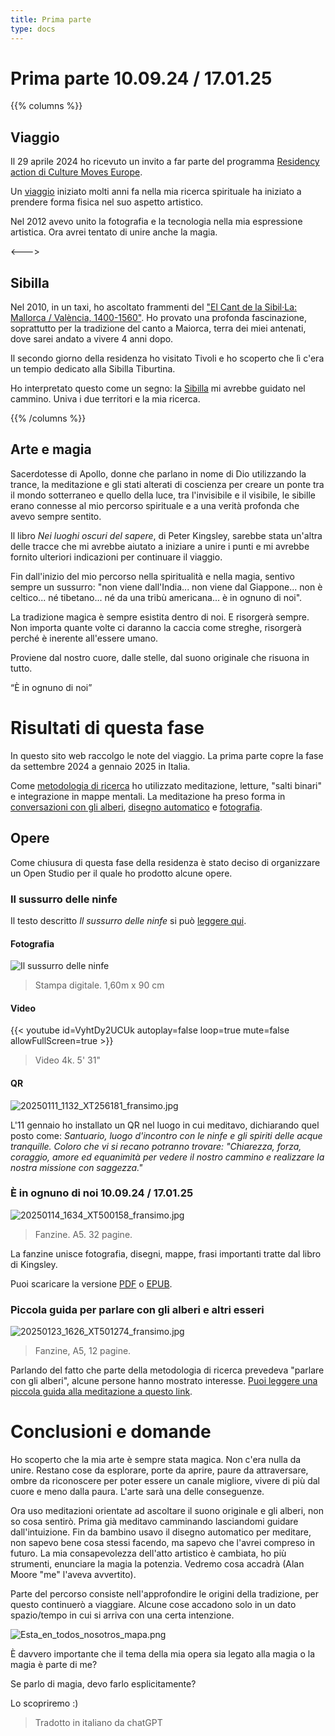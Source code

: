 ```yaml
---
title: Prima parte
type: docs
---
```


# Prima parte 10.09.24 / 17.01.25

{{% columns %}}

## Viaggio

Il 29 aprile 2024 ho ricevuto un invito a far parte del
programma [Residency action di Culture Moves Europe](https://culture.ec.europa.eu/creative-europe/creative-europe-culture-strand/culture-moves-europe).

Un [viaggio](/docs/journey) iniziato molti anni fa nella mia ricerca spirituale ha iniziato a prendere forma fisica nel
suo aspetto artistico.

Nel 2012 avevo unito la fotografia e la tecnologia nella mia espressione artistica. Ora avrei tentato di unire anche la
magia.

<--->

## Sibilla

Nel 2010, in un taxi, ho ascoltato frammenti del
["El Cant de la Sibil·La: Mallorca / València, 1400-1560"](https://open.spotify.com/album/225ndLEKqu767DbpRzKsia?si=2gp0nXf-SCKSPgQCK-rHNw).
Ho provato una profonda fascinazione, soprattutto per la tradizione del canto a Maiorca, terra dei miei antenati, dove
sarei andato a vivere 4 anni dopo.

Il secondo giorno della residenza ho visitato Tivoli e ho scoperto che lì c'era un tempio dedicato alla Sibilla
Tiburtina.

Ho interpretato questo come un segno: la [Sibilla](/docs/sibyl) mi avrebbe guidato nel cammino. Univa i due territori e
la mia ricerca.

{{% /columns %}}

## Arte e magia

Sacerdotesse di Apollo, donne che parlano in nome di Dio utilizzando la trance, la meditazione e gli stati alterati di
coscienza per creare un ponte tra il mondo sotterraneo e quello della luce, tra l'invisibile e il visibile, le sibille
erano connesse al mio percorso spirituale e a una verità profonda che avevo sempre sentito.

Il libro _Nei luoghi oscuri del sapere_, di Peter Kingsley, sarebbe stata un'altra delle tracce che mi avrebbe aiutato a
iniziare a unire i punti e mi avrebbe fornito ulteriori indicazioni per continuare il viaggio.

Fin dall'inizio del mio percorso nella spiritualità e nella magia, sentivo sempre un sussurro: "non viene dall'India...
non viene dal Giappone... non è celtico... né tibetano... né da una tribù americana... è in ognuno di noi".

La tradizione magica è sempre esistita dentro di noi. E risorgerà sempre. Non importa quante volte ci daranno la caccia
come streghe, risorgerà perché è inerente all'essere umano.

Proviene dal nostro cuore, dalle stelle, dal suono originale che risuona in tutto.

“È in ognuno di noi”

# Risultati di questa fase

In questo sito web raccolgo le note del viaggio. La prima parte copre la fase da settembre 2024 a gennaio 2025 in
Italia.

Come [metodologia di ricerca](/docs/first-part/methodology) ho utilizzato meditazione, letture, "salti binari" e integrazione in
mappe mentali.
La meditazione ha preso forma
in [conversazioni con gli alberi](/docs/first-part/talking_with_the_trees), [disegno automatico](/docs/first-part/drawing)
e [fotografia](/docs/photography).

## Opere

Come chiusura di questa fase della residenza è stato deciso di organizzare un Open Studio per il quale ho prodotto
alcune opere.

### Il sussurro delle ninfe 

Il testo descritto _Il sussurro delle ninfe_ si può [leggere qui](/docs/first-part/sanctuary). 

#### Fotografia

![Il sussurro delle ninfe](/images/X1V45282-Enhanced-SR.jpg)


> Stampa digitale. 1,60m x 90 cm


#### Video

{{< youtube id=VyhtDy2UCUk autoplay=false loop=true mute=false allowFullScreen=true >}}

> Video 4k. 5' 31"

#### QR

![20250111_1132_XT256181_fransimo.jpg](/images/20250111_1132_XT256181_fransimo.jpg)

L'11 gennaio ho installato un QR nel luogo in cui meditavo, dichiarando quel posto come: _Santuario, luogo d'incontro con le ninfe e gli spiriti delle acque tranquille.
Coloro che vi si recano potranno trovare: "Chiarezza, forza, coraggio, amore ed equanimità per vedere il nostro cammino e realizzare la nostra missione con saggezza."_

### È in ognuno di noi 10.09.24 / 17.01.25

![20250114_1634_XT500158_fransimo.jpg](/images/20250114_1634_XT500158_fransimo.jpg)

> Fanzine. A5. 32 pagine.

La fanzine unisce fotografia, disegni, mappe, frasi importanti tratte dal libro di Kingsley.

Puoi scaricare la versione [PDF](/fanzine/Esta_en_todos_nosotros_it.pdf) o [EPUB](/fanzine/E_dentro_di_tutti_noi.epub).

### Piccola guida per parlare con gli alberi e altri esseri

![20250123_1626_XT501274_fransimo.jpg](/images/20250123_1626_XT501274_fransimo.jpg)

> Fanzine, A5, 12 pagine.

Parlando del fatto che parte della metodologia di ricerca prevedeva "parlare con gli alberi", alcune persone hanno
mostrato interesse. [Puoi leggere una piccola guida alla meditazione a questo link](/docs/first-part/talking_with_the_trees).

# Conclusioni e domande

Ho scoperto che la mia arte è sempre stata magica. Non c'era nulla da unire. Restano cose da esplorare, porte da aprire,
paure da attraversare, ombre da riconoscere per poter essere un canale migliore, vivere di più dal cuore e meno dalla
paura. L'arte sarà una delle conseguenze.

Ora uso meditazioni orientate ad ascoltare il suono originale e gli alberi, non so cosa sentirò. Prima già meditavo
camminando lasciandomi guidare dall'intuizione. Fin da bambino usavo il disegno automatico per meditare, non sapevo bene
cosa stessi facendo, ma sapevo che l'avrei compreso in futuro.
La mia consapevolezza dell'atto artistico è cambiata, ho più strumenti, enunciare la magia la potenzia. Vedremo cosa
accadrà (Alan Moore "me" l'aveva avvertito).

Parte del percorso consiste nell'approfondire le origini della tradizione, per questo continuerò a viaggiare. Alcune
cose accadono solo in un dato spazio/tempo in cui si arriva con una certa intenzione.

![Esta_en_todos_nosotros_mapa.png](/map/Esta_en_todos_nosotros_mapa.png)

È davvero importante che il tema della mia opera sia legato alla magia o la magia è parte di me?

Se parlo di magia, devo farlo esplicitamente?

Lo scopriremo :)

> Tradotto in italiano da chatGPT